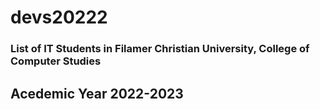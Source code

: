 # devs20222


### List of IT Students in Filamer Christian University, College of Computer Studies
## Acedemic Year 2022-2023